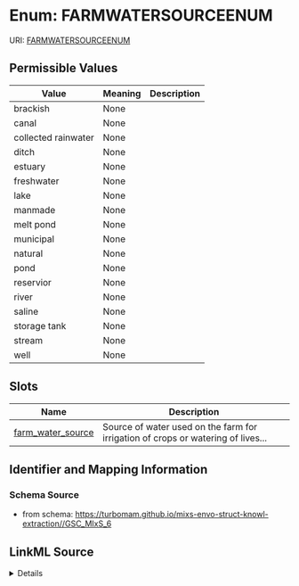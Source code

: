 # Enum: FARMWATERSOURCEENUM



URI: [FARMWATERSOURCEENUM](FARMWATERSOURCEENUM)

## Permissible Values

| Value | Meaning | Description |
| --- | --- | --- |
| brackish | None |  |
| canal | None |  |
| collected rainwater | None |  |
| ditch | None |  |
| estuary | None |  |
| freshwater | None |  |
| lake | None |  |
| manmade | None |  |
| melt pond | None |  |
| municipal | None |  |
| natural | None |  |
| pond | None |  |
| reservior | None |  |
| river | None |  |
| saline | None |  |
| storage tank | None |  |
| stream | None |  |
| well | None |  |




## Slots

| Name | Description |
| ---  | --- |
| [farm_water_source](farm_water_source.md) | Source of water used on the farm for irrigation of crops or watering of lives... |






## Identifier and Mapping Information







### Schema Source


* from schema: https://turbomam.github.io/mixs-envo-struct-knowl-extraction//GSC_MIxS_6




## LinkML Source

<details>
```yaml
name: FARM_WATER_SOURCE_ENUM
from_schema: https://turbomam.github.io/mixs-envo-struct-knowl-extraction//GSC_MIxS_6
rank: 1000
permissible_values:
  brackish:
    text: brackish
  canal:
    text: canal
  collected rainwater:
    text: collected rainwater
  ditch:
    text: ditch
  estuary:
    text: estuary
  freshwater:
    text: freshwater
  lake:
    text: lake
  manmade:
    text: manmade
  melt pond:
    text: melt pond
  municipal:
    text: municipal
  natural:
    text: natural
  pond:
    text: pond
  reservior:
    text: reservior
  river:
    text: river
  saline:
    text: saline
  storage tank:
    text: storage tank
  stream:
    text: stream
  well:
    text: well

```
</details>
